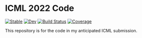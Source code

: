 # ICML 2022 Code

[![Stable](https://img.shields.io/badge/docs-stable-blue.svg)](https://helmuthn.github.io/naumer_ICML_2022.jl/stable)
[![Dev](https://img.shields.io/badge/docs-dev-blue.svg)](https://helmuthn.github.io/naumer_ICML_2022.jl/dev)
[![Build Status](https://github.com/helmuthn/naumer_ICML_2022.jl/actions/workflows/CI.yml/badge.svg?branch=main)](https://github.com/helmuthn/naumer_ICML_2022.jl/actions/workflows/CI.yml?query=branch%3Amain)
[![Coverage](https://codecov.io/gh/helmuthn/naumer_ICML_2022.jl/branch/main/graph/badge.svg)](https://codecov.io/gh/helmuthn/naumer_ICML_2022.jl)

This repository is for the code in my anticipated ICML submission.
